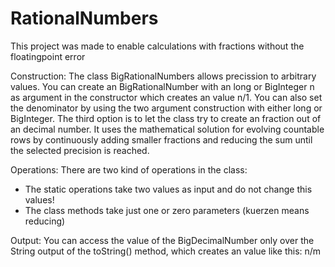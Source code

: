 # RationalNumbers
This project was made to enable calculations with fractions without the floatingpoint error

Construction:
The class BigRationalNumbers allows precission to arbitrary values. You can create an BigRationalNumber with an long or BigInteger n 
as argument in the constructor which creates an value n/1.
You can also set the denominator by using the two argument construction with either long or BigInteger.
The third option is to let the class try to create an fraction out of an decimal number. It uses the mathematical solution for evolving
countable rows by continuously adding smaller fractions and reducing the sum until the selected precision is reached.

Operations:
There are two kind of operations in the class:
  - The static operations take two values as input and do not change this values!
  - The class methods take just one or zero parameters (kuerzen means reducing)
  
Output:
You can access the value of the BigDecimalNumber only over the String output of the toString() method, which creates an value like this: n/m

